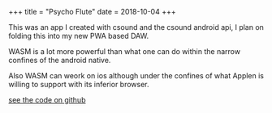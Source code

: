 +++
title = "Psycho Flute"
date = 2018-10-04
+++

This was an app I created with csound and the csound android api, I plan on folding this into my new PWA based DAW.

WASM is a lot more powerful than what one can do within the narrow confines of the android native.

Also WASM can weork on ios although under the confines of what Applen is willing to support with its inferior browser.

[see the code on github](https://github.com/bredfern/PsychoFlute)
